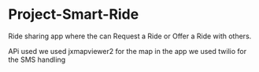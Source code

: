 # Project-Smart-Ride
Ride sharing app where the can Request a Ride or Offer a Ride with others.

APi used
we used jxmapviewer2 for the map in the app
we used twilio for the SMS handling 
